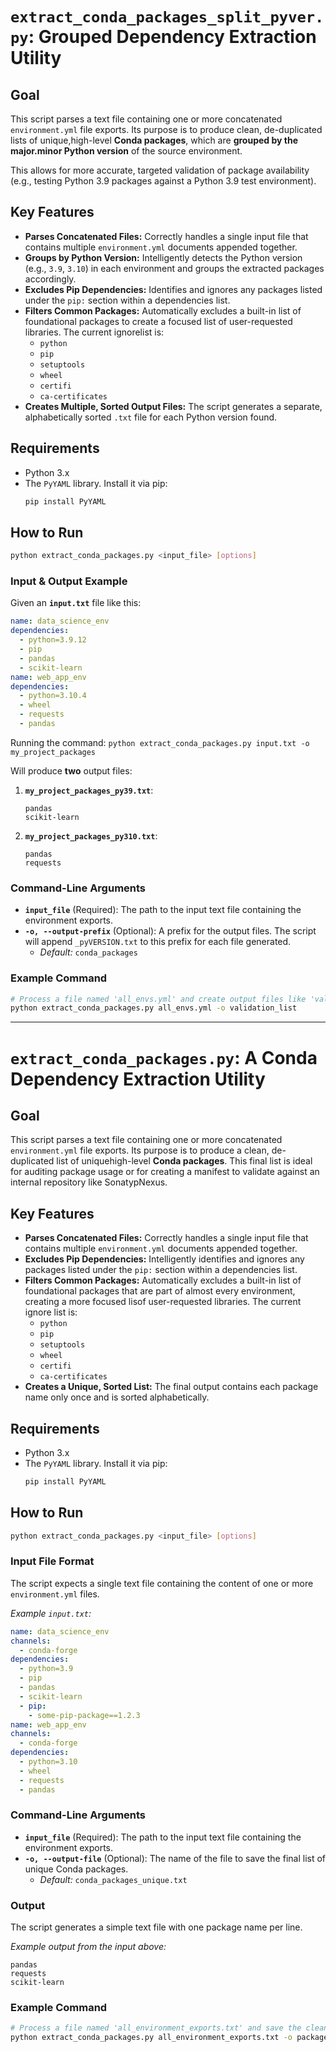 # `extract_conda_packages_split_pyver.py`: Grouped Dependency Extraction Utility
 
## Goal

This script parses a text file containing one or more concatenated `environment.yml` file exports. Its purpose is to produce clean, de-duplicated lists of unique,high-level **Conda packages**, which are **grouped by the major.minor Python version** of the source environment.

This allows for more accurate, targeted validation of package availability (e.g., testing Python 3.9 packages against a Python 3.9 test environment).

## Key Features

* **Parses Concatenated Files:** Correctly handles a single input file that contains multiple `environment.yml` documents appended together.
* **Groups by Python Version:** Intelligently detects the Python version (e.g., `3.9`, `3.10`) in each environment and groups the extracted packages accordingly.
* **Excludes Pip Dependencies:** Identifies and ignores any packages listed under the `pip:` section within a dependencies list.
* **Filters Common Packages:** Automatically excludes a built-in list of foundational packages to create a focused list of user-requested libraries. The current ignorelist is:
    * `python`
    * `pip`
    * `setuptools`
    * `wheel`
    * `certifi`
    * `ca-certificates`
* **Creates Multiple, Sorted Output Files:** The script generates a separate, alphabetically sorted `.txt` file for each Python version found.

## Requirements

* Python 3.x
* The `PyYAML` library. Install it via pip:
    ```bash
    pip install PyYAML
    ```

## How to Run

```bash
python extract_conda_packages.py <input_file> [options]
```

### Input & Output Example

Given an **`input.txt`** file like this:

```yaml
name: data_science_env
dependencies:
  - python=3.9.12
  - pip
  - pandas
  - scikit-learn
name: web_app_env
dependencies:
  - python=3.10.4
  - wheel
  - requests
  - pandas
```

Running the command:
`python extract_conda_packages.py input.txt -o my_project_packages`

Will produce **two** output files:

1.  **`my_project_packages_py39.txt`**:
    ```text
    pandas
    scikit-learn
    ```
2.  **`my_project_packages_py310.txt`**:
    ```text
    pandas
    requests
    ```

### Command-Line Arguments

* **`input_file`** (Required): The path to the input text file containing the environment exports.
* **`-o, --output-prefix`** (Optional): A prefix for the output files. The script will append `_pyVERSION.txt` to this prefix for each file generated.
    * *Default:* `conda_packages`

### Example Command

```bash
# Process a file named 'all_envs.yml' and create output files like 'validation_list_py39.txt', 'validation_list_py310.txt', etc.
python extract_conda_packages.py all_envs.yml -o validation_list
```


---

# `extract_conda_packages.py`: A Conda Dependency Extraction Utility
    
## Goal

This script parses a text file containing one or more concatenated `environment.yml` file exports. Its purpose is to produce a clean, de-duplicated list of uniquehigh-level **Conda packages**. This final list is ideal for auditing package usage or for creating a manifest to validate against an internal repository like SonatypNexus.

## Key Features

* **Parses Concatenated Files:** Correctly handles a single input file that contains multiple `environment.yml` documents appended together.
* **Excludes Pip Dependencies:** Intelligently identifies and ignores any packages listed under the `pip:` section within a dependencies list.
* **Filters Common Packages:** Automatically excludes a built-in list of foundational packages that are part of almost every environment, creating a more focused lisof user-requested libraries. The current ignore list is:
    * `python`
    * `pip`
    * `setuptools`
    * `wheel`
    * `certifi`
    * `ca-certificates`
* **Creates a Unique, Sorted List:** The final output contains each package name only once and is sorted alphabetically.

## Requirements

* Python 3.x
* The `PyYAML` library. Install it via pip:
    ```bash
    pip install PyYAML
    ```

## How to Run

```bash
python extract_conda_packages.py <input_file> [options]
```

### Input File Format

The script expects a single text file containing the content of one or more `environment.yml` files.

*Example `input.txt`:*

```yaml
name: data_science_env
channels:
  - conda-forge
dependencies:
  - python=3.9
  - pip
  - pandas
  - scikit-learn
  - pip:
    - some-pip-package==1.2.3
name: web_app_env
channels:
  - conda-forge
dependencies:
  - python=3.10
  - wheel
  - requests
  - pandas
```

### Command-Line Arguments

* **`input_file`** (Required): The path to the input text file containing the environment exports.
* **`-o, --output-file`** (Optional): The name of the file to save the final list of unique Conda packages.
    * *Default:* `conda_packages_unique.txt`

### Output

The script generates a simple text file with one package name per line.

*Example output from the input above:*

```text
pandas
requests
scikit-learn
```

### Example Command

```bash
# Process a file named 'all_environment_exports.txt' and save the clean list to 'packages_to_test.txt'
python extract_conda_packages.py all_environment_exports.txt -o packages_to_test.txt
```
